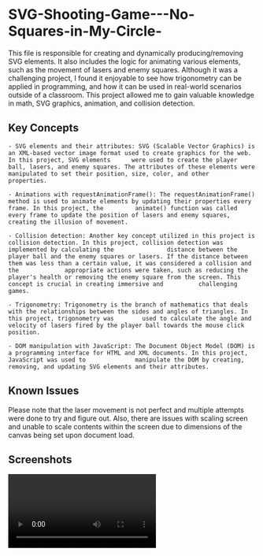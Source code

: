 # SVG-Shooting-Game---No-Squares-in-My-Circle-

This file is responsible for creating and dynamically producing/removing SVG elements. It also includes the logic for animating various elements, such as the movement of lasers and enemy squares. Although it was a challenging project, I found it enjoyable to see how trigonometry can be applied in programming, and how it can be used in real-world scenarios outside of a classroom. This project allowed me to gain valuable knowledge in math, SVG graphics, animation, and collision detection.

## Key Concepts

    - SVG elements and their attributes: SVG (Scalable Vector Graphics) is an XML-based vector image format used to create graphics for the web. In this project, SVG elements      were used to create the player ball, lasers, and enemy squares. The attributes of these elements were manipulated to set their position, size, color, and other                properties.

    - Animations with requestAnimationFrame(): The requestAnimationFrame() method is used to animate elements by updating their properties every frame. In this project, the         animate() function was called every frame to update the position of lasers and enemy squares, creating the illusion of movement.
    
    - Collision detection: Another key concept utilized in this project is collision detection. In this project, collision detection was implemented by calculating the               distance between the player ball and the enemy squares or lasers. If the distance between them was less than a certain value, it was considered a collision and the             appropriate actions were taken, such as reducing the player's health or removing the enemy square from the screen. This concept is crucial in creating immersive and          challenging games.

    - Trigonometry: Trigonometry is the branch of mathematics that deals with the relationships between the sides and angles of triangles. In this project, trigonometry was        used to calculate the angle and velocity of lasers fired by the player ball towards the mouse click position. 

    - DOM manipulation with JavaScript: The Document Object Model (DOM) is a programming interface for HTML and XML documents. In this project, JavaScript was used to              manipulate the DOM by creating, removing, and updating SVG elements and their attributes.
    
## Known Issues

Please note that the laser movement is not perfect and multiple attempts were done to try and figure out. Also, there are issues with scaling screen and unable to scale contents within the screen due to dimensions of the canvas being set upon document load.

## Screenshots

![image](https://i.imgur.com/BMfcV8o.mp4)
